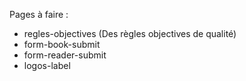 Pages à faire : 

* regles-objectives (Des règles objectives de qualité)
* form-book-submit
* form-reader-submit
* logos-label